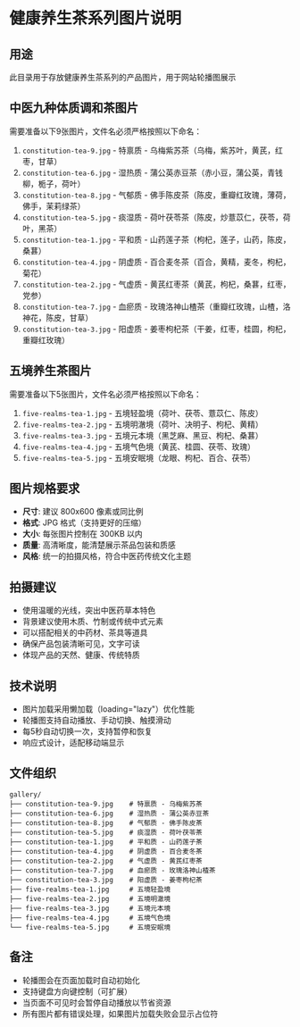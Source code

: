 # 健康养生茶系列图片说明

## 用途
此目录用于存放健康养生茶系列的产品图片，用于网站轮播图展示

## 中医九种体质调和茶图片
需要准备以下9张图片，文件名必须严格按照以下命名：

1. `constitution-tea-9.jpg` - 特禀质 - 乌梅紫苏茶（乌梅，紫苏叶，黄芪，红枣，甘草）
2. `constitution-tea-6.jpg` - 湿热质 - 蒲公英赤豆茶（赤小豆，蒲公英，青钱柳，栀子，荷叶）
3. `constitution-tea-8.jpg` - 气郁质 - 佛手陈皮茶（陈皮，重瓣红玫瑰，薄荷，佛手，茉莉绿茶）
4. `constitution-tea-5.jpg` - 痰湿质 - 荷叶茯苓茶（陈皮，炒薏苡仁，茯苓，荷叶，黑茶）
5. `constitution-tea-1.jpg` - 平和质 - 山药莲子茶（枸杞，莲子，山药，陈皮，桑葚）
6. `constitution-tea-4.jpg` - 阴虚质 - 百合麦冬茶（百合，黄精，麦冬，枸杞，菊花）
7. `constitution-tea-2.jpg` - 气虚质 - 黄芪红枣茶（黄芪，枸杞，桑葚，红枣，党参）
8. `constitution-tea-7.jpg` - 血瘀质 - 玫瑰洛神山楂茶（重瓣红玫瑰，山楂，洛神花，陈皮，甘草）
9. `constitution-tea-3.jpg` - 阳虚质 - 姜枣枸杞茶（干姜，红枣，桂圆，枸杞，重瓣红玫瑰）

## 五境养生茶图片
需要准备以下5张图片，文件名必须严格按照以下命名：

1. `five-realms-tea-1.jpg` - 五境轻盈境（荷叶、茯苓、薏苡仁、陈皮）
2. `five-realms-tea-2.jpg` - 五境明澈境（荷叶、决明子、枸杞、黄精）
3. `five-realms-tea-3.jpg` - 五境元本境（黑芝麻、黑豆、枸杞、桑葚）
4. `five-realms-tea-4.jpg` - 五境气色境（黄芪、桂圆、茯苓、玫瑰）
5. `five-realms-tea-5.jpg` - 五境安眠境（龙眼、枸杞、百合、茯苓）

## 图片规格要求
- **尺寸**: 建议 800x600 像素或同比例
- **格式**: JPG 格式（支持更好的压缩）
- **大小**: 每张图片控制在 300KB 以内
- **质量**: 高清晰度，能清楚展示茶品包装和质感
- **风格**: 统一的拍摄风格，符合中医药传统文化主题

## 拍摄建议
- 使用温暖的光线，突出中医药草本特色
- 背景建议使用木质、竹制或传统中式元素
- 可以搭配相关的中药材、茶具等道具
- 确保产品包装清晰可见，文字可读
- 体现产品的天然、健康、传统特质

## 技术说明
- 图片加载采用懒加载（loading="lazy"）优化性能
- 轮播图支持自动播放、手动切换、触摸滑动
- 每5秒自动切换一次，支持暂停和恢复
- 响应式设计，适配移动端显示

## 文件组织
```
gallery/
├── constitution-tea-9.jpg    # 特禀质 - 乌梅紫苏茶
├── constitution-tea-6.jpg    # 湿热质 - 蒲公英赤豆茶
├── constitution-tea-8.jpg    # 气郁质 - 佛手陈皮茶
├── constitution-tea-5.jpg    # 痰湿质 - 荷叶茯苓茶
├── constitution-tea-1.jpg    # 平和质 - 山药莲子茶
├── constitution-tea-4.jpg    # 阴虚质 - 百合麦冬茶
├── constitution-tea-2.jpg    # 气虚质 - 黄芪红枣茶
├── constitution-tea-7.jpg    # 血瘀质 - 玫瑰洛神山楂茶
├── constitution-tea-3.jpg    # 阳虚质 - 姜枣枸杞茶
├── five-realms-tea-1.jpg     # 五境轻盈境
├── five-realms-tea-2.jpg     # 五境明澈境
├── five-realms-tea-3.jpg     # 五境元本境
├── five-realms-tea-4.jpg     # 五境气色境
└── five-realms-tea-5.jpg     # 五境安眠境
```

## 备注
- 轮播图会在页面加载时自动初始化
- 支持键盘方向键控制（可扩展）
- 当页面不可见时会暂停自动播放以节省资源
- 所有图片都有错误处理，如果图片加载失败会显示占位符